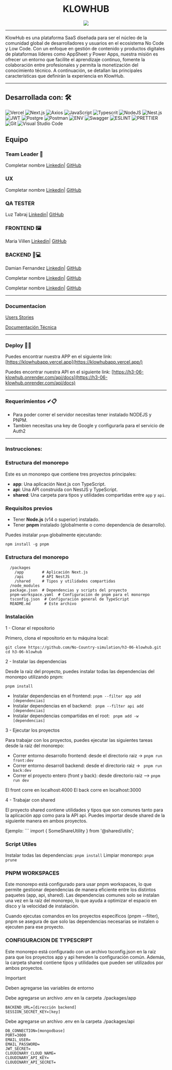 
<h1 align = "center"> KLOWHUB </h1>
<p align = "center"><img src="https://i85.servimg.com/u/f85/19/88/52/56/klowhu11.png" /></p>
<hr>
<p align = "left">KlowHub es una plataforma SaaS diseñada para ser el núcleo de la comunidad global de desarrolladores y usuarios en el ecosistema No Code y Low Code. Con un enfoque en gestión de contenido y productos digitales de plataformas líderes como AppSheet y Power Apps, nuestra misión es ofrecer un entorno que facilite el aprendizaje continuo, fomente la colaboración entre profesionales y permita la monetización del conocimiento técnico. A continuación, se detallan las principales características que definirán la experiencia en KlowHub.</p>
<hr>


## Desarrollada con: 🛠️

![Vercel](https://img.shields.io/badge/Vercel-000000.svg?style=for-the-badge&logo=Vercel&logoColor=white)
![Next.js](https://img.shields.io/badge/Next.js-000000.svg?style=for-the-badge&logo=nextdotjs&logoColor=white)
![Axios](https://img.shields.io/badge/Axios-5A29E4.svg?style=for-the-badge&logo=Axios&logoColor=white)
![JavaScript](https://img.shields.io/badge/JavaScript-F7DF1E.svg?style=for-the-badge&logo=JavaScript&logoColor=black)
![Typescrit](https://img.shields.io/badge/TypeScript-3178C6.svg?style=for-the-badge&logo=TypeScript&logoColor=white)
![NodeJS](https://img.shields.io/badge/Node.js-339933.svg?style=for-the-badge&logo=nodedotjs&logoColor=white)
![Nest.js](https://img.shields.io/badge/NestJS-E0234E.svg?style=for-the-badge&logo=NestJS&logoColor=white)
![JWT](https://img.shields.io/badge/JSON%20Web%20Tokens-000000.svg?style=for-the-badge&logo=JSON-Web-Tokens&logoColor=white)
![Postgre](https://img.shields.io/badge/PostgreSQL-4169E1.svg?style=for-the-badge&logo=PostgreSQL&logoColor=white)
![Postman](https://img.shields.io/badge/Postman-FF6C37.svg?style=for-the-badge&logo=Postman&logoColor=white)
![ENV](https://img.shields.io/badge/.ENV-ECD53F.svg?style=for-the-badge&logo=dotenv&logoColor=black)
![Swagger](https://img.shields.io/badge/Swagger-85EA2D.svg?style=for-the-badge&logo=Swagger&logoColor=black)
![ESLINT](https://img.shields.io/badge/ESLint-4B32C3.svg?style=for-the-badge&logo=ESLint&logoColor=white)
![PRETTIER](https://img.shields.io/badge/Prettier-F7B93E.svg?style=for-the-badge&logo=Prettier&logoColor=black)
![Git](https://img.shields.io/badge/Git-F05032.svg?style=for-the-badge&logo=Git&logoColor=white)
![Visual Studio Code](https://img.shields.io/badge/Visual%20Studio%20Code-007ACC.svg?style=for-the-badge&logo=Visual-Studio-Code&logoColor=white)


## Equipo

### Team Leader 🚀
Completar nombre [Linkedin](https://www.linkedin.com/in)| [GitHub](https://github.com)

### UX
Completar nombre [Linkedin](https://www.linkedin.com/in)| [GitHub](https://github.com)

### QA TESTER
Luz Tabraj [Linkedin](www.linkedin.com/in/luz-tabraj)| [GitHub](https://github.com/luztabraj)

### FRONTEND 🖼️
Maria Villen [Linkedin](https://www.linkedin.com/in/maria-villen/)| [GitHub](https://github.com/MariaVillen)

### BACKEND 🧠💻
Damian Fernandez [Linkedin](https://www.linkedin.com/in)| [GitHub](https://github.com/damianfe)


Completar nombre [Linkedin](https://www.linkedin.com/in)| [GitHub](https://github.com)


Completar nombre [Linkedin](https://www.linkedin.com/in)| [GitHub](https://github.com)

<hr>

### Documentacion

[Users Stories](https://docs.google.com/document/d/16x0sYgoeFEt4D3vPSPaTOTju1cOy-13f/edit?usp=sharing&ouid=100530841611688647093&rtpof=true&sd=true)

[Documentación Técnica]()

<hr>

### Deploy 🚀🚀

Puedes encontrar nuestra APP en el siguiente link: [https://klowhubapp.vercel.app](https://klowhubapp.vercel.app/)

Puedes encontrar nuestra API en el siguiente link: [https://h3-06-klowhub.onrender.com/api/docs](https://h3-06-klowhub.onrender.com/api/docs)
</br>


<hr>

### Requerimientos ✔📋

- Para poder correr el servidor necesitas tener instalado NODEJS y PNPM.
- Tambien necesitas una key de Google y configurarla para el servicio de Auth2 


<hr>

### **Instrucciones:**

### Estructura del monorepo 

Este es un monorepo que contiene tres proyectos principales:

- **app**: Una aplicación Next.js con TypeScript.
- **api**: Una API construida con NestJS y TypeScript.
- **shared**: Una carpeta para tipos y utilidades compartidas entre `app` y `api`.
  

### Requisitos previos

- Tener **Node.js** (v14 o superior) instalado.
- Tener **pnpm** instalado (globalmente o como dependencia de desarrollo).

Puedes instalar `pnpm` globalmente ejecutando:

`npm install -g pnpm `

### Estructura del monorepo

```/monorepo
  /packages
    /app        # Aplicación Next.js
    /api        # API NestJS
    /shared     # Tipos y utilidades compartidas
  /node_modules
  package.json  # Dependencias y scripts del proyecto
  pnpm-workspace.yaml  # Configuración de pnpm para el monorepo
  tsconfig.json  # Configuración general de TypeScript
  README.md      # Este archivo
```


### **Instalación**


1 - Clonar el repositorio 

Primero, clona el repositorio en tu máquina local:

```
git clone https://github.com/No-Country-simulation/h3-06-klowhub.git
cd h3-06-klowhub
```

 2 - Instalar las dependencias 

Desde la raíz del proyecto, puedes instalar todas las dependencias del monorepo utilizando pnpm:

`pnpm install`


- Instalar dependencias en el frontend: `pnpm --filter app add [dependencias]`
- Instalar dependencias en el backend: ` pnpm --filter api add [dependencias]`
- Instalar dependencias compartidas en el root: ` pnpm add -w [dependencias]`


 3 - Ejecutar los proyectos

Para trabajar con los proyectos, puedes ejecutar las siguientes tareas desde la raíz del monorepo:

- Correr entorno desarrollo frontend: desde el directorio raiz -> `pnpm run front:dev`
- Correr entorno desarroll backend: desde el directorio raiz -> ` pnpm run back:dev`
- Correr el proyecto entero (front y back): desde directorio raiz --> `pnpm run dev`

El front corre en localhost:4000
El back corre en localhost:3000

4 - Trabajar con shared 

El proyecto shared contiene utilidades y tipos que son comunes tanto para la aplicación app como para la API api. Puedes importar desde shared de la siguiente manera en ambos proyectos.

Ejemplo: ``` import { SomeShareUtility } from '@shared/utils';

### **Script Utiles**

Instalar todas las dependencias: `pnpm install`
Limpiar monorepo: `pnpm prune`

### **PNPM WORKSPACES**

Este monorepo está configurado para usar pnpm workspaces, lo que permite gestionar dependencias de manera eficiente entre los distintos paquetes (app, api, shared). Las dependencias comunes solo se instalan una vez en la raíz del monorepo, lo que ayuda a optimizar el espacio en disco y la velocidad de instalación.

Cuando ejecutas comandos en los proyectos específicos (pnpm --filter), pnpm se asegura de que solo las dependencias necesarias se instalen o ejecuten para ese proyecto.

### **CONFIGURACION DE TYPESCRIPT**

Este monorepo está configurado con un archivo tsconfig.json en la raíz para que los proyectos app y api hereden la configuración común. Además, la carpeta shared contiene tipos y utilidades que pueden ser utilizados por ambos proyectos.



> [!IMPORTANT]
> Deben agregarse las variables de entorno
> 
Debe agregarse un archivo .env en la carpeta ./packages/app

```
BACKEND_URL=[dirección backend]
SESSION_SECRET_KEY=[key]
```

 Debe agregarse un archivo .env en la carpeta ./packages/api

```
DB_CONNECTION=[mongodbase]
PORT=3000
EMAIL_USER=
EMAIL_PASSWORD=
JWT_SECRET=
CLOUDINARY_CLOUD_NAME=
CLOUDINARY_API_KEY=
CLOUDINARY_API_SECRET=

```



